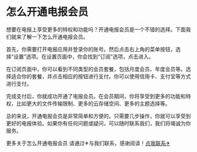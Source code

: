 # 怎么开通电报会员

想要在电报上享受更多的特权和功能吗？开通电报会员是一个不错的选择。下面我们就来了解一下怎么开通电报会员。

首先，你需要打开电报应用并登录你的账号。然后点击右上角的菜单按钮，选择“设置”选项。在设置页面中，你会找到“订阅”选项，点击进入。

在订阅页面中，你可以看到不同类型的会员套餐，包括月度会员、年度会员等。选择适合你的套餐，并点击相应的按钮进行支付。你可以使用信用卡、支付宝等方式进行支付。

完成支付后，你就成功开通了电报会员。在会员期间，你将享受到更多的功能和特权，比如更大的文件传输限制、更多的云存储空间、更多的主题选择等。

总的来说，开通电报会员是非常简单和方便的。只需要几步操作，你就可以享受到更好的电报体验。如果你有任何问题或疑问，可以随时联系我们，我们将竭诚为你服务。

更多关于怎么开通电报会员 请通过✈与我们联系，感谢阅读！[点我联系✈](https://ad.G208.com)